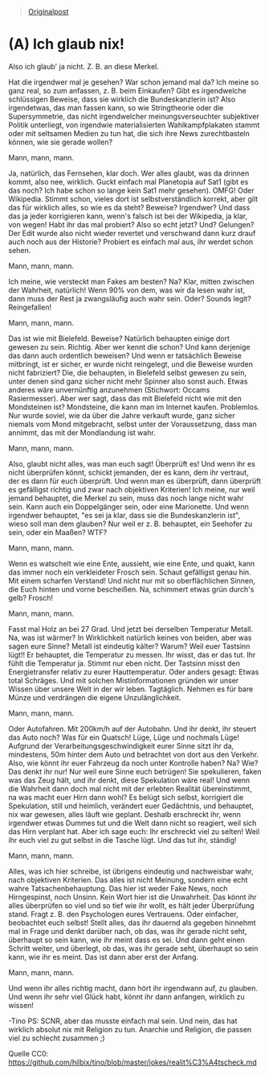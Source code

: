 > [Originalpost](https://www.heise.de/forum/heise-Security/News-Kommentare/l-f-Angela-Merkel-hat-es-auf-Ihre-Dateien-abgesehen/A-Ich-glaub-nix/posting-33104825/show/)

# (A) Ich glaub nix! 

Also ich glaub' ja nicht.  Z. B. an diese Merkel.

Hat die irgendwer mal je gesehen?  War schon jemand mal da?  Ich meine so ganz real, so zum anfassen, z. B. beim Einkaufen?  Gibt es irgendwelche schlüssigen Beweise, dass sie wirklich die Bundeskanzlerin ist?  Also irgendetwas, das man fassen kann, so wie Stringtheorie oder die Supersymmetrie, das nicht irgendwelcher meinungsverseuchter subjektiver Politik unterliegt, von irgendwie materialisierten Wahlkampfplakaten stammt oder mit seltsamen Medien zu tun hat, die sich ihre News zurechtbasteln können, wie sie gerade wollen?

Mann, mann, mann.

Ja, natürlich, das Fernsehen, klar doch.  Wer alles glaubt, was da drinnen kommt, also nee, wirklich.  Guckt einfach mal Planetopia auf Sat1 (gibt es das noch?  Ich habe schon so lange kein Sat1 mehr gesehen).  OMFG!  Oder Wikipedia.  Stimmt schon, vieles dort ist selbstverständlich korrekt, aber gilt das für wirklich alles, so wie es da steht?  Beweise?  Irgendwer?  Und dass das ja jeder korrigieren kann, wenn's falsch ist bei der Wikipedia, ja klar, von wegen!  Habt ihr das mal probiert?  Also so echt jetzt?  Und?  Gelungen?  Der Edit wurde also nicht wieder revertet und verschwand dann kurz drauf auch noch aus der Historie?  Probiert es einfach mal aus, ihr werdet schon sehen.

Mann, mann, mann.

Ich meine, wie versteckt man Fakes am besten?  Na?  Klar, mitten zwischen der Wahrheit, natürlich!  Wenn 90% von dem, was wir da lesen wahr ist, dann muss der Rest ja zwangsläufig auch wahr sein.  Oder?  Sounds legit?  Reingefallen!

Mann, mann, mann.

Das ist wie mit Bielefeld.  Beweise?  Natürlich behaupten einige dort gewesen zu sein.  Richtig.  Aber wer kennt die schon?  Und kann derjenige das dann auch ordentlich beweisen?   Und wenn er tatsächlich Beweise mitbringt, ist er sicher, er wurde nicht reingelegt, und die Beweise wurden nicht fabriziert?  Die, die behaupten, in Bielefeld selbst gewesen zu sein, unter denen sind ganz sicher nicht mehr Spinner also sonst auch.  Etwas anderes wäre unvernünftig anzunehmen (Stichwort: Occams Rasiermesser).  Aber wer sagt, dass das mit Bielefeld nicht wie mit den Mondsteinen ist?  Mondsteine, die kann man im Internet kaufen.  Problemlos.  Nur wurde soviel, wie da über die Jahre verkauft wurde, ganz sicher niemals vom Mond mitgebracht, selbst unter der Voraussetzung, dass man annimmt, das mit der Mondlandung ist wahr.

Mann, mann, mann.

Also, glaubt nicht alles, was man euch sagt!  Überprüft es!  Und wenn ihr es nicht überprüfen könnt, schickt jemanden, der es kann, dem ihr vertraut, der es dann für euch überprüft.  Und wenn man es überprüft, dann überprüft es gefälligst richtig und zwar nach objektiven Kriterien!  Ich meine, nur weil jemand behauptet, die Merkel zu sein, muss das noch lange nicht wahr sein.  Kann auch ein Doppelgänger sein, oder eine Marionette.  Und wenn irgendwer behauptet, "es sei ja klar, dass sie die Bundeskanzlerin ist", wieso soll man dem glauben?  Nur weil er z. B. behauptet, ein Seehofer zu sein, oder ein Maaßen?  WTF?

Mann, mann, mann.

Wenn es watschelt wie eine Ente, aussieht, wie eine Ente, und quakt, kann das immer noch ein verkleideter Frosch sein.  Schaut gefälligst genau hin.  Mit einem scharfen Verstand!  Und nicht nur mit so oberflächlichen Sinnen, die Euch hinten und vorne bescheißen.  Na, schimmert etwas grün durch's gelb?  Frosch!

Mann, mann, mann.

Fasst mal Holz an bei 27 Grad.  Und jetzt bei derselben Temperatur Metall.  Na, was ist wärmer?  In Wirklichkeit natürlich keines von beiden, aber was sagen eure Sinne?  Metall ist eindeutig kälter?  Warum?  Weil euer Tastsinn lügt!!  Er behauptet, die Temperatur zu messen.  Ihr wisst, das er das tut.  Ihr fühlt die Temperatur ja.  Stimmt nur eben nicht.  Der Tastsinn misst den Energietransfer relativ zu eurer Hauttemperatur.  Oder anders gesagt:  Etwas total Schräges.  Und mit solchen Mistinformationen gründen wir unser Wissen über unsere Welt in der wir leben.  Tagtäglich.  Nehmen es für bare Münze und verdrängen die eigene Unzulänglichkeit.

Mann, mann, mann.

Oder Autofahren.  Mit 200km/h auf der Autobahn.  Und ihr denkt, ihr steuert das Auto noch?  Was für ein Quatsch!  Lüge, Lüge und nochmals Lüge!  Aufgrund der Verarbeitungsgeschwindigkeit eurer Sinne sitzt ihr da, mindestens, 50m hinter dem Auto und betrachtet von dort aus den Verkehr.  Also, wie könnt ihr euer Fahrzeug da noch unter Kontrolle haben?  Na?  Wie?  Das denkt ihr nur!  Nur weil eure Sinne euch betrügen!  Sie spekulieren, faken was das Zeug hält, und ihr denkt, diese Spekulation wäre real!  Und wenn die Wahrheit dann doch mal nicht mit der erlebten Realität übereinstimmt, na was macht euer Hirn dann wohl?  Es belügt sich selbst, korrigiert die Spekulation, still und heimlich, verändert euer Gedächtnis, und behauptet, nix war gewesen, alles läuft wie geplant.  Deshalb erschreckt ihr, wenn irgendwer etwas Dummes tut und die Welt dann nicht so reagiert, weil sich das Hirn verplant hat.  Aber ich sage euch:  Ihr erschreckt viel zu selten!  Weil ihr euch viel zu gut selbst in die Tasche lügt.  Und das tut ihr, ständig!

Mann, mann, mann.

Alles, was ich hier schreibe, ist übrigens eindeutig und nachweisbar wahr, nach objektiven Kriterien.  Das alles ist nicht Meinung, sondern eine echt wahre Tatsachenbehauptung.  Das hier ist weder Fake News, noch Hirngespinst, noch Unsinn.  Kein Wort hier ist die Unwahrheit.  Das könnt ihr alles überprüfen so viel und so tief wie ihr wollt, es hält jeder Überprüfung stand.  Fragt z. B. den Psychologen eures Vertrauens.  Oder einfacher, beobachtet euch selbst!  Stellt alles, das ihr dauernd als gegeben hinnehmt mal in Frage und denkt darüber nach, ob das, was ihr gerade nicht seht, überhaupt so sein kann, wie ihr meint dass es sei.  Und dann geht einen Schritt weiter, und überlegt, ob das, was ihr gerade seht, überhaupt so sein kann, wie ihr es meint.  Das ist dann aber erst der Anfang.

Mann, mann, mann.

Und wenn ihr alles richtig macht, dann hört ihr irgendwann auf, zu glauben.  Und wenn ihr sehr viel Glück habt, könnt ihr dann anfangen, wirklich zu wissen!

-Tino
PS: SCNR, aber das musste einfach mal sein.  Und nein, das hat wirklich absolut nix mit Religion zu tun.  Anarchie und Religion, die passen viel zu schlecht zusammen ;)

Quelle CC0: https://github.com/hilbix/tino/blob/master/jokes/realit%C3%A4tscheck.md
